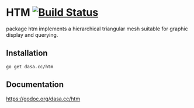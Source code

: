 # HTM [![Build Status](https://drone.io/github.com/dskinner/htm/status.png)](https://drone.io/github.com/dskinner/htm/latest)

package htm implements a hierarchical triangular mesh suitable for graphic display and querying.

## Installation

`go get dasa.cc/htm`

## Documentation

https://godoc.org/dasa.cc/htm
